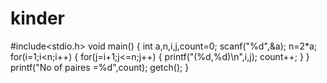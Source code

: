 # kinder
#include<stdio.h>
void main()
{
int a,n,i,j,count=0;
scanf("%d",&a);
n=2*a;
for(i=1;i<n;i++)
{
for(j=i+1;j<=n;j++)
{
printf("(%d,%d)\n",i,j);
count++;
}
}
printf("No of paires =%d",count);
getch();
}
